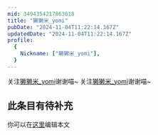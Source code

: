 ```yaml
---
mid: 3494354217863618
title: "獭獭米_yomi"
pubDate: "2024-11-04T11:22:14.167Z"
updatedDate: "2024-11-04T11:22:14.167Z"
profile:
  {
    Nickname: ["獭獭米_yomi"],
  }
---
```


关注[獭獭米_yomi](https://space.bilibili.com/3494354217863618)谢谢喵~ 关注[獭獭米_yomi](https://space.bilibili.com/3494354217863618)谢谢喵~

## 此条目有待补充
你可以在[这里](https://github.com/Yuhanawa/VTuber.ICU-Content/edit/master/v/獭獭米_yomi/index.md)编辑本文
